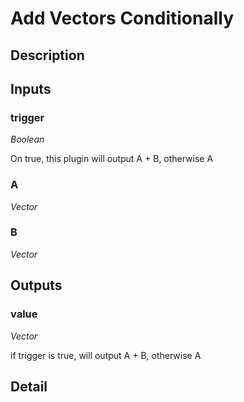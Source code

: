 # Add Vectors Conditionally

## Description


## Inputs
### trigger

*Boolean*

On true, this plugin will output A + B, otherwise A

### A

*Vector*



### B

*Vector*



## Outputs
### value

*Vector*

if trigger is true, will output A + B, otherwise A

## Detail

